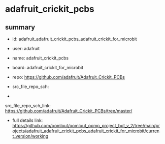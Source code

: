 # adafruit_crickit_pcbs
 
## summary 
* id: adafruit_adafruit_crickit_pcbs_adafruit_crickit_for_microbit
* user: adafruit
* name: adafruit_crickit_pcbs
* board: adafruit_crickit_for_microbit
* repo: https://github.com/adafruit/Adafruit_Crickit_PCBs



* src_file_repo_sch: 
*
 src_file_repo_sch_link: https://github.com/adafruit/Adafruit_Crickit_PCBs/tree/master/
* full details link: https://github.com/oomlout/oomlout_oomp_project_bot_v_2/tree/main/projects/adafruit_adafruit_crickit_pcbs_adafruit_crickit_for_microbit/current_version/working  






